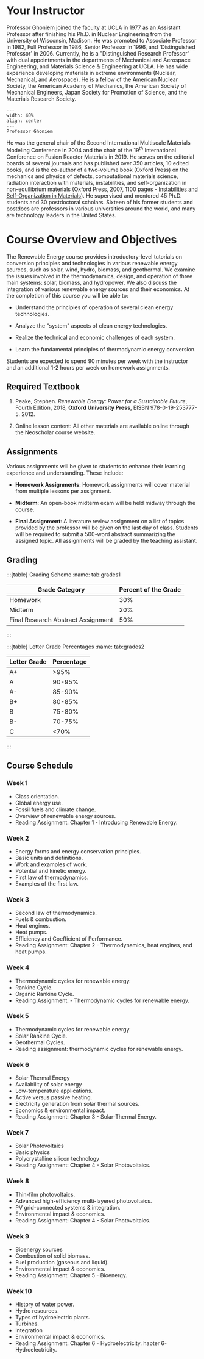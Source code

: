 # Your Instructor

Professor Ghoniem joined the faculty at UCLA in 1977 as an Assistant
Professor after finishing his Ph.D. in Nuclear Engineering from the
University of Wisconsin, Madison. He was promoted to Associate Professor
in 1982, Full Professor in 1986, Senior Professor in 1996, and
'Distinguished Professor' in 2006. Currently, he is a "Distinguished
Research Professor" with dual appointments in the departments of
Mechanical and Aerospace Engineering, and Materials Science &
Engineering at UCLA. He has wide experience developing
materials in extreme environments (Nuclear, Mechanical, and Aerospace).
He is a fellow of the American Nuclear Society, the American Academy of
Mechanics, the American Society of Mechanical Engineers, Japan
Society for Promotion of Science, and the Materials Research Society.

```{figure} images/Nasr-Pic.png
---
width: 40%
align: center
---
Professor Ghoniem
```

He was the general chair of the Second International Multiscale
Materials Modeling Conference in 2004 and the chair of the 19$^{th}$
International Conference on Fusion Reactor Materials in 2019. He serves
on the editorial boards of several journals and has published over 350
articles, 10 edited books, and is the co-author of a two-volume book
(Oxford Press) on the mechanics and physics of defects, computational
materials science, radiation interaction with materials, instabilities,
and self-organization in non-equilibrium materials (Oxford Press, 2007,
1100 pages - [Instabilities and Self-Organization in Materials](https://www.amazon.com/Instabilities-Self-Organization-Materials-Monographs-Chemistry/dp/0199298688)). He supervised and mentored 45 Ph.D. students and 30
postdoctoral scholars. Sixteen of his former students and postdocs are professors in various universities around the world, and many are technology leaders in the United States.

# Course Overview and Objectives

The Renewable Energy course provides introductory-level tutorials on
conversion principles and technologies in various renewable energy sources,
such as solar, wind, hydro, biomass, and geothermal. We examine the
issues involved in the thermodynamics, design, and operation of three
main systems: solar, biomass, and hydropower. We also discuss the integration of various renewable energy
sources and their economics. At the completion of this course you will
be able to:

-   Understand the principles of operation of several clean energy
    technologies.

-   Analyze the "system" aspects of clean energy technologies.

-   Realize the technical and economic challenges of each system.

-   Learn the fundamental principles of thermodynamic energy conversion.

Students are expected to spend 90 minutes per week with the instructor
and an additional 1-2 hours per week on homework assignments.

## Required Textbook

1.  Peake, Stephen. *Renewable Energy: Power for a Sustainable Future*,
    Fourth Edition, 2018, **Oxford University Press**, EISBN
    978-0-19-253777-5. 2012.

2.  Online lesson content: All other materials are available online
    through the Neoscholar course website.

## Assignments

Various assignments will be given to students to enhance their learning
experience and understanding. These include:

-   **Homework Assignments**: Homework assignments will cover material
    from multiple lessons per assignment.

-   **Midterm**: An open-book midterm exam will be held midway through
    the course.

-   **Final Assignment**: A literature review assignment on a list of
    topics provided by the professor will be given on the last day of
    class. Students will be required to submit a 500-word abstract
    summarizing the assigned topic. All assignments will be graded by
    the teaching assistant.

## Grading

:::{table} Grading Scheme
:name: tab:grades1

| Grade Category                       | Percent of the Grade |
|--------------------------------------|----------------------|
| Homework                             | 30%                 |
| Midterm                              | 20%                 |
| Final Research Abstract Assignment   | 50%                 |

:::

:::{table} Letter Grade Percentages
:name: tab:grades2

| Letter Grade   | Percentage       |
|----------------|------------------|
| A+             | >95%            |
| A              | 90-95%          |
| A-             | 85-90%          |
| B+             | 80-85%          |
| B              | 75-80%          |
| B-             | 70-75%          |
| C              | <70%            |

:::


## Course Schedule

### Week 1

-   Class orientation.
-   Global energy use.
-   Fossil fuels and climate change.
-   Overview of renewable energy sources.
-   Reading Assignment: Chapter 1 - Introducing Renewable Energy.

### Week 2

-   Energy forms and energy conservation principles.
-   Basic units and definitions.
-   Work and examples of work.
-   Potential and kinetic energy.
-   First law of thermodynamics.
-   Examples of the first law.

### Week 3

-   Second law of thermodynamics.
-   Fuels & combustion.
-   Heat engines.
-   Heat pumps.
-   Efficiency and Coefficient of Performance.
-   Reading Assignment: Chapter 2 - Thermodynamics, heat engines, and
    heat pumps.

### Week 4

-   Thermodynamic cycles for renewable energy.
-   Rankine Cycle.
-   Organic Rankine Cycle.
-   Reading Assignment: - Thermodynamic cycles for renewable energy.

### Week 5

-   Thermodynamic cycles for renewable energy.
-   Solar Rankine Cycle.
-   Geothermal Cycles.
-   Reading assignment: thermodynamic cycles for renewable energy.

### Week 6

-   Solar Thermal Energy
-   Availability of solar energy
-   Low-temperature applications.
-   Active versus passive heating.
-   Electricity generation from solar thermal sources.
-   Economics & environmental impact.
-   Reading Assignment: Chapter 3 - Solar-Thermal Energy.

### Week 7

-   Solar Photovoltaics
-   Basic physics
-   Polycrystalline silicon technology
-   Reading Assignment: Chapter 4 - Solar Photovoltaics.

### Week 8

-   Thin-film photovoltaics.
-   Advanced high-efficiency multi-layered photovoltaics.
-   PV grid-connected systems & integration.
-   Environmental impact & economics.
-   Reading Assignment: Chapter 4 - Solar Photovoltaics.

### Week 9

-   Bioenergy sources
-   Combustion of solid biomass.
-   Fuel production (gaseous and liquid).
-   Environmental impact & economics.
-   Reading Assignment: Chapter 5 - Bioenergy.

### Week 10

-   History of water power.
-   Hydro resources.
-   Types of hydroelectric plants.
-   Turbines.
-   Integration
-   Environmental impact & economics.
-   Reading Assignment: Chapter 6 - Hydroelectricity.
hapter 6- Hydroelectricity.
